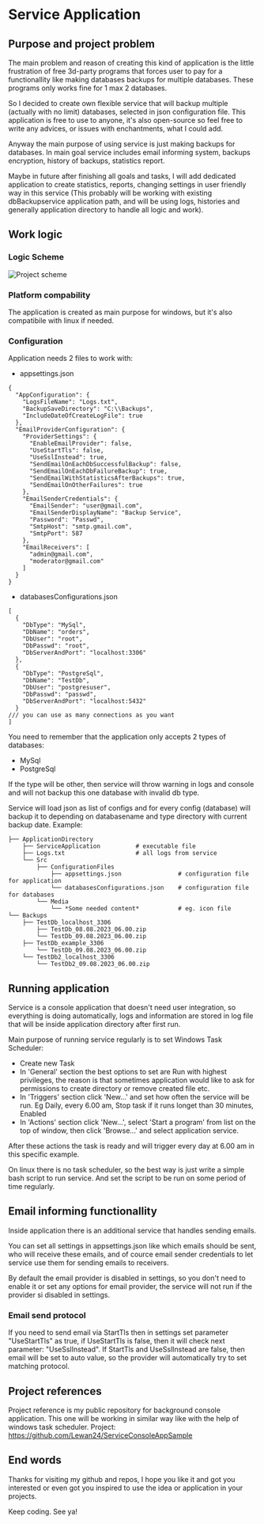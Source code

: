 # Service Application

## Purpose and project problem
The main problem and reason of creating this kind of application is the little frustration of free 3d-party programs that forces user to pay for a functionallity like making databases backups for multiple databases. These programs only works fine for 1 max 2 databases.

So I decided to create own flexible service that will backup multiple (actually with no limit) databases, selected in json configuration file. 
This application is free to use to anyone, it's also open-source so feel free to write any advices, or issues with enchantments, what I could add. 

Anyway the main purpose of using service is just making backups for databases. 
In main goal service includes email informing system, backups encryption, history of backups, statistics report.

Maybe in future after finishing all goals and tasks, I will add dedicated application to create statistics, reports, changing settings in user friendly way in this service (This probably will be working with existing dbBackupservice application path, and will be using logs, histories and generally application directory to handle all logic and work).

## Work logic

### Logic Scheme

![Project scheme](https://github.com/Lewan24/DatabasesBackupServiceDotNet/blob/main/ServiceLogicProject_v1.2_Drawio.png)

### Platform compability
The application is created as main purpose for windows, but it's also compatibile with linux if needed.

### Configuration

Application needs 2 files to work with:

- appsettings.json
```
{
  "AppConfiguration": {
    "LogsFileName": "Logs.txt",
    "BackupSaveDirectory": "C:\\Backups",
    "IncludeDateOfCreateLogFile": true
  },
  "EmailProviderConfiguration": {
    "ProviderSettings": {
      "EnableEmailProvider": false,
      "UseStartTls": false,
      "UseSslInstead": true,
      "SendEmailOnEachDbSuccessfulBackup": false,
      "SendEmailOnEachDbFailureBackup": true,
      "SendEmailWithStatisticsAfterBackups": true,
      "SendEmailOnOtherFailures": true
    },
    "EmailSenderCredentials": {
      "EmailSender": "user@gmail.com",
      "EmailSenderDisplayName": "Backup Service",
      "Password": "Passwd",
      "SmtpHost": "smtp.gmail.com",
      "SmtpPort": 587
    },
    "EmailReceivers": [
      "admin@gmail.com",
      "moderator@gmail.com"
    ]
  }
}
```
- databasesConfigurations.json
```
[
  {
    "DbType": "MySql",
    "DbName": "orders",
    "DbUser": "root",
    "DbPasswd": "root",
    "DbServerAndPort": "localhost:3306"
  },
  {
    "DbType": "PostgreSql",
    "DbName": "TestDb",
    "DbUser": "postgresuser",
    "DbPasswd": "passwd",
    "DbServerAndPort": "localhost:5432"
  }
/// you can use as many connections as you want
]
```
You need to remember that the application only accepts 2 types of databases:
- MySql
- PostgreSql

If the type will be other, then service will throw warning in logs and console and will not backup this one database with invalid db type.

Service will load json as list of configs and for every config (database) will backup it to depending on databasename and type directory with current backup date. Example:
```
├── ApplicationDirectory
    ├── ServiceApplication          # executable file
    ├── Logs.txt                    # all logs from service
    └── Src
        ├── ConfigurationFiles
            ├── appsettings.json                # configuration file for application
            └── databasesConfigurations.json    # configuration file for databases
        └── Media
            └── *Some needed content*           # eg. icon file
└── Backups
    ├── TestDb_localhost_3306
        ├── TestDb_08.08.2023_06.00.zip
        └── TestDb_09.08.2023_06.00.zip
    ├── TestDb_example_3306
        └── TestDb_09.08.2023_06.00.zip
    └── TestDb2_localhost_3306
        └── TestDb2_09.08.2023_06.00.zip
```

## Running application
Service is a console application that doesn't need user integration, so everything is doing automatically, logs and information are stored in log file that will be inside application directory after first run.

Main purpose of running service regularly is to set Windows Task Scheduler:
- Create new Task
- In 'General' section the best options to set are Run with highest privileges, the reason is that sometimes application would like to ask for permissions to create directory or remove created file etc.
- In 'Triggers' section click 'New...' and set how often the service will be run. Eg Daily, every 6.00 am, Stop task if it runs longet than 30 minutes, Enabled
- In 'Actions' section click 'New...', select 'Start a program' from list on the top of window, then click 'Browse...' and select application service.

After these actions the task is ready and will trigger every day at 6.00 am in this specific example.

On linux there is no task scheduler, so the best way is just write a simple bash script to run service. And set the script to be run on some period of time regularly.

## Email informing functionallity
Inside application there is an additional service that handles sending emails.

You can set all settings in appsettings.json like which emails should be sent, who will receive these emails, and of cource email sender credentials to let service use them for sending emails to receivers.

By default the email provider is disabled in settings, so you don't need to enable it or set any options for email provider, the service will not run if the provider si disabled in settings.

### Email send protocol
If you need to send email via StartTls then in settings set parameter "UseStartTls" as true, if UseStartTls is false, then it will check next parameter: "UseSslInstead".
If StartTls and UseSslInstead are false, then email will be set to auto value, so the provider will automatically try to set matching protocol.

## Project references
Project reference is my public repository for background console application.
This one will be working in similar way like with the help of windows task scheduler.
Project: https://github.com/Lewan24/ServiceConsoleAppSample

## End words
Thanks for visiting my github and repos, I hope you like it and got you interested or even got you inspired to use the idea or application in your projects.

Keep coding. See ya!
